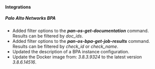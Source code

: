 
#### Integrations
##### Palo Alto Networks BPA
- Added filter options to the ***pan-os-get-documentation*** command. Results can be filtered by *doc_ids*.
- Added filter options to the ***pan-os-bpa-get-job-results*** command. Results can be filtered by *check_id* or *check_name*.
- Updated the description of a BPA instance configuration.
- Update the Docker image from: *3.8.3.9324* to the latest version *3.8.6.14516*.
